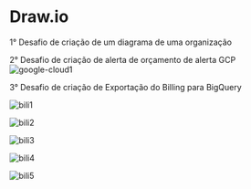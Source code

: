 # Draw.io
1° Desafio de criação de um diagrama de uma organização

2° Desafio de criação de alerta de orçamento de alerta GCP
![google-cloud1](https://user-images.githubusercontent.com/57020653/209823143-b444ab77-a264-48ab-bea9-5a31758c7158.png)

3° Desafio de criação de  Exportação do Billing para BigQuery

![bili1](https://user-images.githubusercontent.com/57020653/209826992-e7b9adda-392c-42b3-b807-4505a397e26d.png)

![bili2](https://user-images.githubusercontent.com/57020653/209827035-0f18a0ca-8bc3-4d8f-b383-d6a7e39b3a38.png)

![bili3](https://user-images.githubusercontent.com/57020653/209827062-840443dc-2797-4886-973b-421f6394dd3a.png)

![bili4](https://user-images.githubusercontent.com/57020653/209827075-d1d4f7c0-37cb-4dd5-b907-1572c8210cf5.png)

![bili5](https://user-images.githubusercontent.com/57020653/209827117-690dd415-7db4-452d-8308-396a345c1b44.png)
